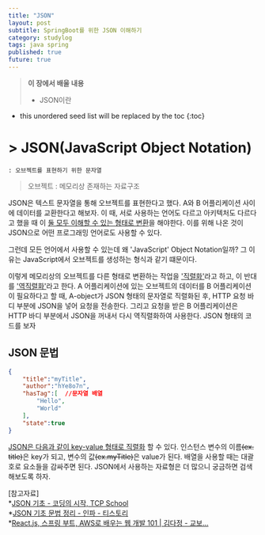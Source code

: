 ```yaml
---
title: "JSON"
layout: post
subtitle: SpringBoot를 위한 JSON 이해하기
category: studylog
tags: java spring
published: true
future: true
---
```


> **이 장에서 배울 내용**
>
> * JSON이란

<!--more-->

* this unordered seed list will be replaced by the toc
{:toc}

# > JSON(JavaScript Object Notation)
    : 오브젝트를 표현하기 위한 문자열
> 오브젝트 : 메모리상 존재하는 자료구조

JSON은 텍스트 문자열을 통해 오브젝트를 표현한다고 했다. A와 B 어플리케이션 사이에 데이터를 교환한다고 해보자. 이 때, 서로 사용하는 언어도 다르고 아키텍처도 다르다고 했을 때 이 <u>둘 모두 이해할 수 있는 형태로 변환</u>을 해야한다. 이를 위해 나온 것이 JSON으로 어떤 프로그래밍 언어로도 사용할 수 있다. 

그런데 모든 언어에서 사용할 수 있는데 왜 'JavaScript' Object Notation일까? 그 이유는 JavaScript에서 오브젝트를 생성하는 형식과 같기 떄문이다.

이렇게 메모리상의 오브젝트를 다른 형태로 변환하는 작업을 <u>'직렬화'</u>라고 하고, 이 반대를 <u>'역직렬화'</u>라고 한다. A 어플리케이션에 있는 오브젝트의 데이터를 B 어플리케이션이 필요하다고 할 때, A-object가 JSON 형태의 문자열로 직렬화된 후, HTTP 요청 바디 부분에 JSON을 넣어 요청을 전송한다. 그리고 요청을 받은 B 어플리케이션은 HTTP 바디 부분에서 JSON을 꺼내서 다시 역직렬화하여 사용한다. JSON 형태의 코드를 보자

## JSON 문법
```json
{
    "title":"myTitle",
    "author":"hYe8o7n",
    "hasTag":[  //문자열 배열
        "Hello",
        "World"
    ],
    "state":true
}
```
<u>JSON은 다음과 같이 key-value 형태로 직렬화</u> 할 수 있다. 인스턴스 변수의 이름~~(ex. title)~~은 key가 되고, 변수의 값~~(ex.myTitle)~~은 value가 된다. 배열을 사용할 때는 대괄호로 요소들을 감싸주면 된다. JSON에서 사용하는 자료형은 더 많으니 궁금하면 검색해보도록 하자.

[참고자료]
<br/>
*[JSON 기초 - 코딩의 시작, TCP School](http://www.tcpschool.com/json/json_intro_basic)  
*[JSON 기초 문법 정리 - 인파 - 티스토리](https://inpa.tistory.com/entry/JSON-%F0%9F%93%91-JSON-%EA%B8%B0%EC%B4%88-%EC%A0%95%EB%A6%AC)  
*[React.js, 스프링 부트, AWS로 배우는 웹 개발 101 | 김다정 - 교보...](https://product.kyobobook.co.kr/detail/S000001805062)